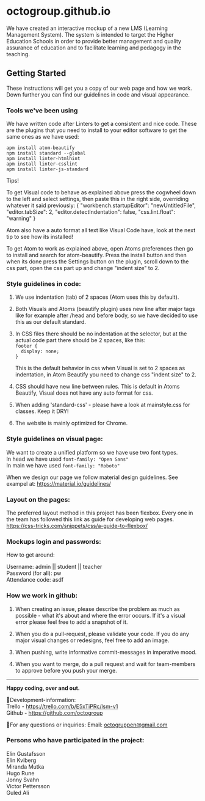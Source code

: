 # octogroup.github.io
We have created an interactive mockup of a new LMS (Learning Management System). The system is intended to target the Higher Education Schools in order to provide better management and quality assurance of education and to facilitate learning and pedagogy in the teaching.

## Getting Started
These instructions will get you a copy of our web page and how we work. Down further you can find our guidelines in code and visual appearance.

### Tools we've been using
We have written code after Linters to get a consistent and nice code. These are the plugins that you need to install to your editor software to get the same ones as we have used:

``apm install atom-beautify`` <br>
``npm install standard --global`` <br>
``apm install linter-htmlhint`` <br>
``apm install linter-csslint``<br>
``apm install linter-js-standard``<br>

Tips!

To get Visual code to behave as explained above press the cogwheel down to the left and select settings, then paste this in the right side, overriding whatever it said previously: { "workbench.startupEditor": "newUntitledFile", "editor.tabSize": 2, "editor.detectIndentation": false, "css.lint.float": "warning" }

Atom also have a auto format all text like Visual Code have, look at the next tip to see how its installed!

To get Atom to work as explained above, open Atoms preferences then go to install and search for atom-beautify. Press the install button and then when its done press the Settings button on the plugin, scroll down to the css part, open the css part up and change "indent size" to 2.

### Style guidelines in code:
1. We use indentation (tab) of 2 spaces (Atom uses this by default).

2. Both Visuals and Atoms (beautify plugin) uses new line after major tags like for example after /head and before body,
    so we have decided to use this as our default standard.

3. In CSS files there should be no indentation at the selector, but at the actual code part there should be 2 spaces,
    like this:<br>
    ``footer {``<br>
    ``  display: none;``<br>
    ``}``

    This is the default behavior in css when Visual is set to 2 spaces as indentation, in Atom Beautify you need to change
    css "indent size" to 2.

4.  CSS should have new line between rules. This is default in Atoms Beautify, Visual does not have any auto format for css.

5.  When adding 'standard-css' - please have a look at mainstyle.css for classes. Keep it DRY!

6.  The website is mainly optimized for Chrome.<br>

### Style guidelines on visual page:
We want to create a unified platform so we have use two font types.<br>
In head we have used ``font-family: "Open Sans"`` <br>
In main we have used ``font-family: "Roboto"``


When we design our page we follow material design guidelines. See exampel at: https://material.io/guidelines/

### Layout on the pages:
The preferred layout method in this project has been flexbox. Every one in the team has followed this link 
as guide for developing web pages.
https://css-tricks.com/snippets/css/a-guide-to-flexbox/


### Mockups login and passwords:

How to get around:

Username: admin || student || teacher <br>
Password (for all): pw <br>
Attendance code: asdf <br>

### How we work in github:
1.  When creating an issue, please describe the problem as much as possible - what it's about and where the error occurs.
    If it's a visual error please feel free to add a snapshot of it.

2.  When you do a pull-request, please validate your code. If you do any major visual changes or redesigns, feel free to add an image.

3.  When pushing, write informative commit-messages in imperative mood.

4. When you want to merge, do a pull request and wait for team-members to approve before you push your merge.
<hr>

**Happy coding, over and out.**

:octopus:Development-information:
<br> Trello - https://trello.com/b/E5xTiPRc/lsm-v1
<br> Github - https://github.com/octogroup

:octopus:For any questions or inquiries: Email: octogruppen@gmail.com

### Persons who have participated in the project:
Elin Gustafsson <br>
Elin Kviberg <br>
Miranda Mutka <br>
Hugo Rune <br>
Jonny Svahn <br>
Victor Pettersson <br>
Guled Ali

